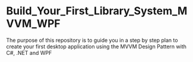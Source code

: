 # Build_Your_First_Library_System_MVVM_WPF
The purpose of this repository is to guide you in a step by step plan to create your first desktop application using the MVVM Design Pattern with C#, .NET and WPF 
